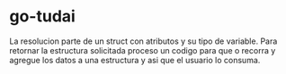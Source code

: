 # go-tudai
La resolucion parte de un struct con atributos y su tipo de variable. Para retornar
la estructura solicitada proceso un codigo para que o recorra y agregue los datos a una estructura y asi
que el usuario lo consuma.